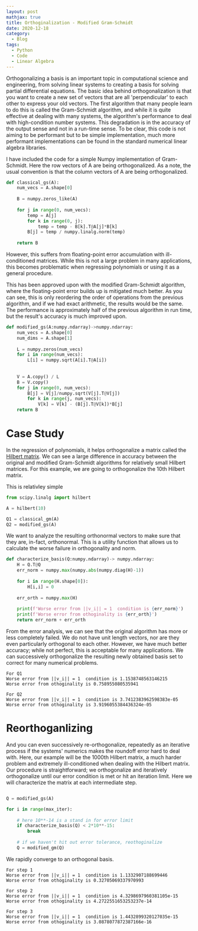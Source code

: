 ```yaml
---
layout: post
mathjax: true
title: Orthoginalization - Modified Gram-Schmidt 
date: 2020-12-18
category:
  - Blog
tags:
  - Python
  - Code
  - Linear Algebra
---
```


Orthogonalizing a basis is an important topic in computational science and engineering, from solving linear systems to creating a basis for solving partial differential equations. The basic idea behind orthogonalization is that you want to create a new set of vectors that are all 'perpendicular' to each other to express your old vectors. The first algorithm that many people learn to do this is called the Gram-Schmidt algorithm, and while it is quite effective at dealing with many systems, the algorithm's performance to deal with high-condition number systems. This degradation is in the accuracy of the output sense and not in a run-time sense. To be clear, this code is not aiming to be performant but to be simple implementation, much more performant implementations can be found in the standard numerical linear algebra libraries.

I have included the code for a simple Numpy implementation of Gram-Schmidt. Here the row vectors of A are being orthogonalized. As a note, the usual convention is that the column vectors of A are being orthogonalized.


```python
def classical_gs(A):
    num_vecs = A.shape[0]
    
    B = numpy.zeros_like(A)
    
    for j in range(0, num_vecs):
        temp = A[j]
        for k in range(0, j):
            temp = temp - B[k].T@A[j]*B[k]
        B[j] = temp / numpy.linalg.norm(temp)
    
    return B
```

However, this suffers from floating-point error accumulation with ill-conditioned matrices. While this is not a large problem in many applications, this becomes problematic when regressing polynomials or using it as a general procedure.

This has been approved upon with the modified Gram-Schmidt algorithm, where the floating-point error builds up is mitigated much better. As you can see, this is only reordering the order of operations from the previous algorithm, and if we had exact arithmetic, the results would be the same. The performance is approximately half of the previous algorithm in run time, but the result's accuracy is much improved upon.

```python
def modified_gs(A:numpy.ndarray)->numpy.ndarray:
    num_vecs = A.shape[0]
    num_dims = A.shape[1]
    
    L = numpy.zeros(num_vecs)
    for i in range(num_vecs):
        L[i] = numpy.sqrt(A[i].T@A[i])
    
    
    V = A.copy() / L
    B = V.copy()   
    for j in range(0, num_vecs):
        B[j] = V[j]/numpy.sqrt(V[j].T@V[j])
        for k in range(j, num_vecs):
            V[k] = V[k] - (B[j].T@V[k])*B[j]    
    return B
```

# Case Study

In the regression of polynomials, it helps orthogonalize a matrix called the [Hilbert matrix](https://en.wikipedia.org/wiki/Hilbert_matrix). We can see a large difference in accuracy between the original and modified Gram-Schmidt algorithms for relatively small Hilbert matrices. For this example, we are going to orthogonalize the 10th Hilbert matrix.

This is relativley simple 

```python
from scipy.linalg import hilbert

A = hilbert(10)

Q1 = classical_gm(A)
Q2 = modified_gs(A)
```

We want to analyze the resulting orthonormal vectors to make sure that they are, in-fact, orthonormal. This is a utility function that allows us to calculate the worse failure in orthogonality and norm.

```python
def characterize_basis(Q:numpy.ndarray)-> numpy.ndarray:
    H = Q.T@Q
    err_norm = numpy.max(numpy.abs(numpy.diag(H)-1))
    
    for i in range(H.shape[0]):
        H[i,i] = 0
    
    err_orth = numpy.max(H)
    
    print(f'Worse error from ||v_i|| = 1  condition is {err_norm}')
    print(f'Worse error from othoginality is {err_orth}')
    return err_norm + err_orth
```

From the error analysis, we can see that the original algorithm has more or less completely failed. We do not have unit length vectors, nor are they even particularly orthogonal to each other. However, we have much better accuracy; while not perfect, this is acceptable for many applications. We can successively orthogonalize the resulting newly obtained basis set to correct for many numerical problems.

```
For Q1
Worse error from ||v_i|| = 1  condition is 1.1538748563146215
Worse error from othoginality is 0.758955080535941

For Q2
Worse error from ||v_i|| = 1  condition is 3.7412383962598383e-05
Worse error from othoginality is 3.9196055384436324e-05
```

# Reorthoganlizing

And you can even successively re-orthogonalize, repeatedly as an iterative process if the systems' numerics makes the roundoff error hard to deal with. Here, our example will be the 1000th Hilbert matrix, a much harder problem and extremely ill-conditioned when dealing with the Hilbert matrix. Our procedure is straightforward; we orthogonalize and iteratively orthogonalize until our error condition is met or hit an iteration limit. Here we will characterize the matrix at each intermediate step.

```python

Q = modified_gs(A)

for i in range(max_iter):
  
    # here 10**-14 is a stand in for error limit
    if characterize_basis(Q) < 2*10**-15:
        break
  
    # if we haven't hit out error tolerance, reothoginalize
    Q = modified_gm(Q)
```

We rapidly converge to an orthogonal basis.

```
For step 1
Worse error from ||v_i|| = 1  condition is 1.1332907188699446
Worse error from othoginality is 0.32705069337970993

For step 2
Worse error from ||v_i|| = 1  condition is 4.3298697960381105e-15
Worse error from othoginality is 4.2722551653253237e-14

For step 3
Worse error from ||v_i|| = 1  condition is 1.4432899320127035e-15
Worse error from othoginality is 3.0878077872387166e-16

```
